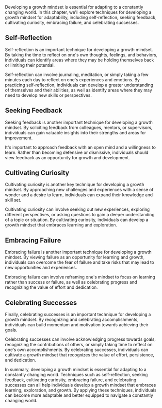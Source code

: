 
Developing a growth mindset is essential for adapting to a constantly changing world. In this chapter, we'll explore techniques for developing a growth mindset for adaptability, including self-reflection, seeking feedback, cultivating curiosity, embracing failure, and celebrating successes.

Self-Reflection
---------------

Self-reflection is an important technique for developing a growth mindset. By taking the time to reflect on one's own thoughts, feelings, and behaviors, individuals can identify areas where they may be holding themselves back or limiting their potential.

Self-reflection can involve journaling, meditation, or simply taking a few minutes each day to reflect on one's experiences and emotions. By practicing self-reflection, individuals can develop a greater understanding of themselves and their abilities, as well as identify areas where they may need to develop new skills or perspectives.

Seeking Feedback
----------------

Seeking feedback is another important technique for developing a growth mindset. By soliciting feedback from colleagues, mentors, or supervisors, individuals can gain valuable insights into their strengths and areas for improvement.

It's important to approach feedback with an open mind and a willingness to learn. Rather than becoming defensive or dismissive, individuals should view feedback as an opportunity for growth and development.

Cultivating Curiosity
---------------------

Cultivating curiosity is another key technique for developing a growth mindset. By approaching new challenges and experiences with a sense of wonder and a desire to learn, individuals can expand their knowledge and skill set.

Cultivating curiosity can involve seeking out new experiences, exploring different perspectives, or asking questions to gain a deeper understanding of a topic or situation. By cultivating curiosity, individuals can develop a growth mindset that embraces learning and exploration.

Embracing Failure
-----------------

Embracing failure is another important technique for developing a growth mindset. By viewing failure as an opportunity for learning and growth, individuals can overcome the fear of failure and take risks that may lead to new opportunities and experiences.

Embracing failure can involve reframing one's mindset to focus on learning rather than success or failure, as well as celebrating progress and recognizing the value of effort and dedication.

Celebrating Successes
---------------------

Finally, celebrating successes is an important technique for developing a growth mindset. By recognizing and celebrating accomplishments, individuals can build momentum and motivation towards achieving their goals.

Celebrating successes can involve acknowledging progress towards goals, recognizing the contributions of others, or simply taking time to reflect on one's own accomplishments. By celebrating successes, individuals can cultivate a growth mindset that recognizes the value of effort, persistence, and dedication.

In summary, developing a growth mindset is essential for adapting to a constantly changing world. Techniques such as self-reflection, seeking feedback, cultivating curiosity, embracing failure, and celebrating successes can all help individuals develop a growth mindset that embraces learning, exploration, and growth. By applying these techniques, individuals can become more adaptable and better equipped to navigate a constantly changing world.
